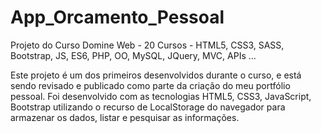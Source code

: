 # App_Orcamento_Pessoal
Projeto do Curso Domine Web - 20 Cursos - HTML5, CSS3, SASS, Bootstrap, JS, ES6, PHP, OO, MySQL, JQuery, MVC, APIs ...

Este projeto é um dos primeiros desenvolvidos durante o curso, e está sendo revisado e publicado como parte da criação do meu portfólio pessoal.
Foi desenvolvido com as tecnologias HTML5, CSS3, JavaScript, Bootstrap utilizando o recurso de LocalStorage do navegador para armazenar os dados, listar e pesquisar as informações.
